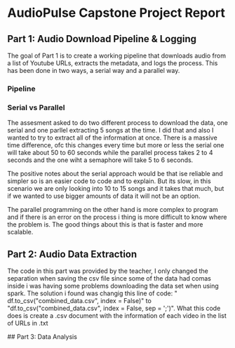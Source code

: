 # AudioPulse Capstone Project Report

## Part 1: Audio Download Pipeline & Logging
The goal of Part 1 is to create a working pipeline that downloads audio from a list of Youtube URLs, extracts the metadata, and logs the process. This has been done in two ways, a serial way and a parallel way. 

### Pipeline


### Serial vs Parallel
The assesment asked to do two different process to download the data, one serial and one parllel extracting 5 songs at the time. I did that and also I wanted to try to extract all of the information at once. 
There is a massive time difference, ofc this changes every time but more or less the serial one will take about 50 to 60 seconds while the parallel process takes 2 to 4 seconds and the one wiht a semaphore will take 5 to 6 seconds. 

The positive notes about the serial approach would be that ise reliable and simpler so is an easier code to code and to explain. But its slow, in this scenario we are only looking into 10 to 15 songs and it takes that much, but if we wanted to use bigger amounts of data it will not be an option.

The parallel programming on the other hand is more complex to program and if there is an error on the process i thing is more difficult to know where the problem is. The good things about this is that is faster and more scalable.

## Part 2: Audio Data Extraction
The code in this part was provided by the teacher, I only changed the separation when saving the csv file since some of the data had comas inside i was having some problems downloading the data set when using spark. The solution i found was changig this line of code: " df.to_csv("combined_data.csv", index = False)" to  "df.to_csv("combined_data.csv", index = False, sep = ';')".
What this code does is create a .csv document with the information of each video in the list of URLs in .txt

## Part 3: Data Analysis

